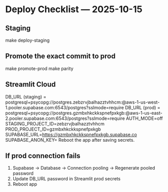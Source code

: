 # Deploy Checklist — 2025-10-15

## Staging
make deploy-staging

## Promote the exact commit to prod
make promote-prod
make parity

## Streamlit Cloud
DB_URL (staging) = postgresql+psycopg://postgres.zebzrvjbalhazztvhhcm:<PW>@aws-1-us-west-1.pooler.supabase.com:6543/postgres?sslmode=require
DB_URL (prod)    = postgresql+psycopg://postgres.gzmbxhkckkspnefpxkgb:<PW>@aws-1-us-east-2.pooler.supabase.com:6543/postgres?sslmode=require
AUTH_MODE=off
STAGING_PROJECT_ID=zebzrvjbalhazztvhhcm
PROD_PROJECT_ID=gzmbxhkckkspnefpxkgb
SUPABASE_URL=https://gzmbxhkckkspnefpxkgb.supabase.co
SUPABASE_ANON_KEY=<prod anon key>
Reboot the app after saving secrets.

## If prod connection fails
1) Supabase → Database → Connection pooling → Regenerate pooled password
2) Update DB_URL password in Streamlit prod secrets
3) Reboot app
